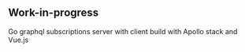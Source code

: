 ## Work-in-progress

Go graphql subscriptions server with client build with Apollo stack and Vue.js
